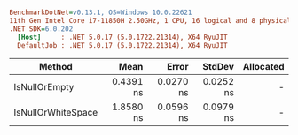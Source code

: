 ``` ini

BenchmarkDotNet=v0.13.1, OS=Windows 10.0.22621
11th Gen Intel Core i7-11850H 2.50GHz, 1 CPU, 16 logical and 8 physical cores
.NET SDK=6.0.202
  [Host]     : .NET 5.0.17 (5.0.1722.21314), X64 RyuJIT
  DefaultJob : .NET 5.0.17 (5.0.1722.21314), X64 RyuJIT


```
|             Method |      Mean |     Error |    StdDev | Allocated |
|------------------- |----------:|----------:|----------:|----------:|
|      IsNullOrEmpty | 0.4391 ns | 0.0270 ns | 0.0252 ns |         - |
| IsNullOrWhiteSpace | 1.8580 ns | 0.0596 ns | 0.0979 ns |         - |
